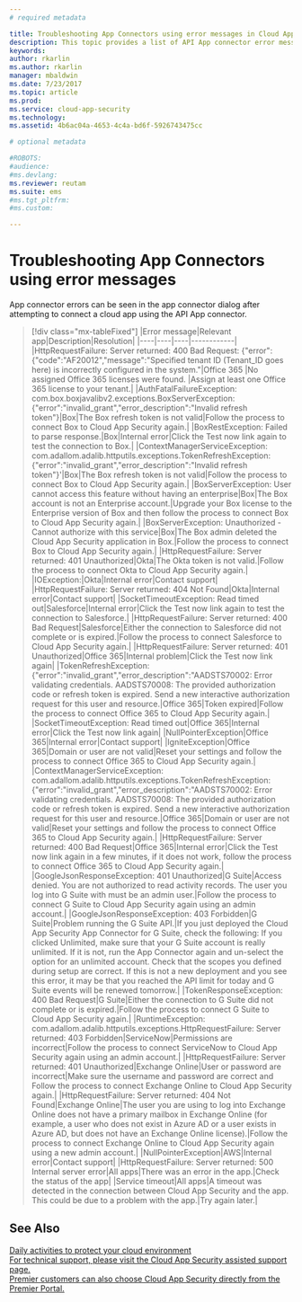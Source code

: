 ```yaml
---
# required metadata

title: Troubleshooting App Connectors using error messages in Cloud App Security | Microsoft Docs
description: This topic provides a list of API App connector error messages as well as resolution recommendations for each.
keywords:
author: rkarlin
ms.author: rkarlin
manager: mbaldwin
ms.date: 7/23/2017
ms.topic: article
ms.prod:
ms.service: cloud-app-security
ms.technology:
ms.assetid: 4b6ac04a-4653-4c4a-bd6f-5926743475cc

# optional metadata

#ROBOTS:
#audience:
#ms.devlang:
ms.reviewer: reutam
ms.suite: ems
#ms.tgt_pltfrm:
#ms.custom:

---
```



# Troubleshooting App Connectors using error messages

App connector errors can be seen in the app connector dialog after attempting to connect a cloud app using the API App connector.


> [!div class="mx-tableFixed"]
|Error message|Relevant app|Description|Resolution|
|----|----|----|------------|
|HttpRequestFailure: Server returned: 400 Bad Request: {"error":{"code":"AF20012","message":"Specified tenant ID (Tenant_ID goes here) is incorrectly configured in the system."|Office 365 |No assigned Office 365 licenses were found. |Assign at least one Office 365 license to your tenant.| 
|AuthFatalFailureException: com.box.boxjavalibv2.exceptions.BoxServerException: {"error":"invalid_grant","error_description":"Invalid refresh token"}|Box|The Box refresh token is not valid|Follow the process to connect Box to Cloud App Security again.|
|BoxRestException: Failed to parse response.|Box|Internal error|Click the Test now link again to test the connection to Box.|
|ContextManagerServiceException: com.adallom.adalib.httputils.exceptions.TokenRefreshException: {"error":"invalid_grant","error_description":"Invalid refresh token"}'|Box|The Box refresh token is not valid|Follow the process to connect Box to Cloud App Security again.|
|BoxServerException: User cannot access this feature without having an enterprise|Box|The Box account is not an Enterprise account.|Upgrade your Box license to the Enterprise version of Box and then follow the process to connect Box to Cloud App Security again.|
|BoxServerException: Unauthorized - Cannot authorize with this service|Box|The Box admin deleted the Cloud App Security application in Box.|Follow the process to connect Box to Cloud App Security again.|
|HttpRequestFailure: Server returned: 401 Unauthorized|Okta|The Okta token is not valid.|Follow the process to connect Okta to Cloud App Security again.|
|IOException:|Okta|Internal error|Contact support|
|HttpRequestFailure: Server returned: 404 Not Found|Okta|Internal error|Contact support|
|SocketTimeoutException: Read timed out|Salesforce|Internal error|Click the Test now link again to test the connection to Salesforce.|
|HttpRequestFailure: Server returned: 400 Bad Request|Salesforce|Either the connection to Salesforce did not complete or is expired.|Follow the process to connect Salesforce to Cloud App Security again.|
|HttpRequestFailure: Server returned: 401 Unauthorized|Office 365|Internal problem|Click the Test now link again|
|TokenRefreshException: {"error":"invalid_grant","error_description":"AADSTS70002: Error validating credentials. AADSTS70008: The provided authorization code or refresh token is expired. Send a new interactive authorization request for this user and resource.|Office 365|Token expired|Follow the process to connect Office 365 to Cloud App Security again.|
|SocketTimeoutException: Read timed out|Office 365|Internal error|Click the Test now link again|
|NullPointerException|Office 365|Internal error|Contact support|
|IgniteException|Office 365|Domain or user are not valid|Reset your settings and follow the process to connect Office 365 to Cloud App Security again.|
|ContextManagerServiceException: com.adallom.adalib.httputils.exceptions.TokenRefreshException: {"error":"invalid_grant","error_description":"AADSTS70002: Error validating credentials. AADSTS70008: The provided authorization code or refresh token is expired. Send a new interactive authorization request for this user and resource.|Office 365|Domain or user are not valid|Reset your settings and follow the process to connect Office 365 to Cloud App Security again.|
|HttpRequestFailure: Server returned: 400 Bad Request|Office 365|Internal error|Click the Test now link again in a few minutes, if it does not work, follow the process to connect Office 365 to Cloud App Security again.|
|GoogleJsonResponseException: 401 Unauthorized|G Suite|Access denied. You are not authorized to read activity records. The user you log into G Suite with must be an admin user.|Follow the process to connect G Suite to Cloud App Security again using an admin account.|
|GoogleJsonResponseException: 403 Forbidden|G Suite|Problem running the G Suite API.|If you just deployed the Cloud App Security App Connector for G Suite, check the following: If you clicked Unlimited, make sure that your G Suite account is really unlimited. If it is not, run the App Connector again and un-select the option for an unlimited account. Check that the scopes you defined during setup are correct. If this is not a new deployment and you see this error, it may be that you reached the API limit for today and G Suite events will be renewed tomorrow.|
|TokenResponseException: 400 Bad Request|G Suite|Either the connection to G Suite did not complete or is expired.|Follow the process to connect G Suite to Cloud App Security again.|
|RuntimeException: com.adallom.adalib.httputils.exceptions.HttpRequestFailure: Server returned: 403 Forbidden|ServiceNow|Permissions are incorrect|Follow the process to connect ServiceNow to Cloud App Security again using an admin account.|
|HttpRequestFailure: Server returned: 401 Unauthorized|Exchange Online|User or password are incorrect|Make sure the username and password are correct and Follow the process to connect Exchange Online to Cloud App Security again.|
|HttpRequestFailure: Server returned: 404 Not Found|Exchange Online|The user you are using to log into Exchange Online does not have a primary mailbox in Exchange Online (for example, a user who does not exist in Azure AD or a user exists in Azure AD, but does not have an Exchange Online license).|Follow the process to connect Exchange Online to Cloud App Security again using a new admin account.|
|NullPointerException|AWS|Internal error|Contact support|
|HttpRequestFailure: Server returned: 500 Internal server error|All apps|There was an error in the app.|Check the status of the app|
|Service timeout|All apps|A timeout was detected in the connection between Cloud App Security and the app. This could be due to a problem with the app.|Try again later.|

## See Also  
[Daily activities to protect your cloud environment](daily-activities-to-protect-your-cloud-environment.md)   
[For technical support, please visit the Cloud App Security assisted support page.](http://support.microsoft.com/oas/default.aspx?prid=16031)   
[Premier customers can also choose Cloud App Security directly from the Premier Portal.](https://premier.microsoft.com/)  
  
  